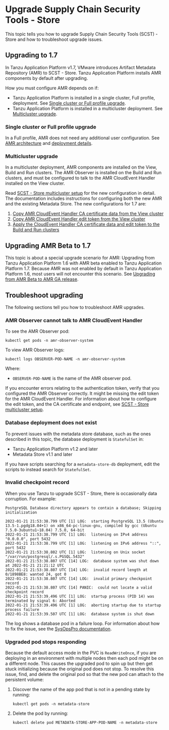 # Upgrade Supply Chain Security Tools - Store

This topic tells you how to upgrade Supply Chain Security Tools (SCST) - Store and how to troubleshoot upgrade issues.

## <a id="upgrading-1-7"></a>Upgrading to 1.7

In Tanzu Application Platform v1.7, VMware introduces Artifact Metadata Repository (AMR) to SCST - Store.
Tanzu Application Platform installs AMR components by default after upgrading.

How you must configure AMR depends on if:

* Tanzu Application Platform is installed in a single cluster, Full profile, deployment. See [Single cluster or Full profile upgrade](#full-profile-upgrade).
* Tanzu Application Platform is installed in a multicluster deployment. See [Multicluster upgrade](#multicluster-upgrade).

### <a id="full-profile-upgrade"></a> Single cluster or Full profile upgrade

In a Full profile, AMR does not need any additional user configuration. See
[AMR architecture](amr/architecture.hbs.md) and
[deployment details](deployment-details.hbs.md).

### <a id="multicluster-upgrade"></a> Multicluster upgrade

In a multicluster deployment, AMR components are installed on the View, Build and
Run clusters. The AMR Observer is installed on the Build and Run clusters, and
must be configured to talk to the AMR CloudEvent Handler installed on the View
cluster.

Read [SCST - Store multicluster setup](multicluster-setup.hbs.md) for the new
configuration in detail. The documentation includes instructions for configuring both the
new AMR and the existing Metadata Store. The new configurations for 1.7 are:

1. [Copy AMR CloudEvent Handler CA certificate data from the View
   cluster](multicluster-setup.hbs.md#copy-ceh-ca)
2. [Copy AMR CloudEvent Handler edit token from the View
   cluster](multicluster-setup.hbs.md#copy-ceh-token)
3. [Apply the CloudEvent Handler CA certificate data and edit token to the Build
   and Run clusters](multicluster-setup.hbs.md#apply-ceh-ca-token)

## <a id="upgrading-1-7"></a>Upgrading AMR Beta to 1.7

This topic is about a special upgrade scenario for AMR: Upgrading from Tanzu Application Platform 1.6 with AMR beta enabled to Tanzu Application Platform 1.7. Because AMR was not enabled by default in Tanzu Application Platform 1.6, most users will not encounter this scenario. See [Upgrading from AMR Beta to AMR GA release](./upgrading-amr-beta.hbs.md).

## <a id="troubleshoot"></a>Troubleshoot upgrading

The following sections tell you how to troubleshoot AMR upgrades.

### <a id="observer-cannot-talk-to-ceh"></a> AMR Observer cannot talk to AMR CloudEvent Handler

To see the AMR Observer pod:

```console
kubectl get pods -n amr-observer-system
```

To view AMR Observer logs:

```console
kubectl logs OBSERVER-POD-NAME -n amr-observer-system
```

Where:

* `OBSERVER-POD-NAME` is the name of the AMR observer pod.

If you encounter errors relating to the authentication token, verify that you
configured the AMR Observer correctly. It might be missing the edit token for the AMR
CloudEvent Handler. For information about how to configure the edit token, and the CA certificate and
endpoint, see [SCST - Store multicluster setup](multicluster-setup.hbs.md).

### <a id="deploy-does-not-exist"></a> Database deployment does not exist

To prevent issues with the metadata store database, such as the ones described in
this topic, the database deployment is `StatefulSet` in:

* Tanzu Application Platform v1.2 and later
* Metadata Store v1.1 and later

If you have scripts searching for a `metadata-store-db` deployment, edit the scripts to
instead search for `StatefulSet`.

### <a id="invalid-checkpoint-record"></a> Invalid checkpoint record

When you use Tanzu to upgrade SCST - Store, there is occasionally data
corruption. For example:

```console
PostgreSQL Database directory appears to contain a database; Skipping initialization

2022-01-21 21:53:38.799 UTC [1] LOG:  starting PostgreSQL 13.5 (Ubuntu 13.5-1.pgdg18.04+1) on x86_64-pc-linux-gnu, compiled by gcc (Ubuntu 7.5.0-3ubuntu1~18.04) 7.5.0, 64-bit
2022-01-21 21:53:38.799 UTC [1] LOG:  listening on IPv4 address "0.0.0.0", port 5432
2022-01-21 21:53:38.799 UTC [1] LOG:  listening on IPv6 address "::", port 5432
2022-01-21 21:53:38.802 UTC [1] LOG:  listening on Unix socket "/var/run/postgresql/.s.PGSQL.5432"
2022-01-21 21:53:38.807 UTC [14] LOG:  database system was shut down at 2022-01-21 21:21:12 UTC
2022-01-21 21:53:38.807 UTC [14] LOG:  invalid record length at 0/1898BE8: wanted 24, got 0
2022-01-21 21:53:38.807 UTC [14] LOG:  invalid primary checkpoint record
2022-01-21 21:53:38.807 UTC [14] PANIC:  could not locate a valid checkpoint record
2022-01-21 21:53:39.496 UTC [1] LOG:  startup process (PID 14) was terminated by signal 6: Aborted
2022-01-21 21:53:39.496 UTC [1] LOG:  aborting startup due to startup process failure
2022-01-21 21:53:39.507 UTC [1] LOG:  database system is shut down
```

The log shows a database pod in a failure loop. For information about how to fix the issue, see the [SysOpsPro documentation](https://sysopspro.com/fix-postgresql-error-panic-could-not-locate-a-valid-checkpoint-record/).

### <a id="upgraded-pod-hanging"></a> Upgraded pod stops responding

Because the default access mode in the PVC is `ReadWriteOnce`, if you are deploying in an
environment with multiple nodes then each pod might be on a different node.
This causes the upgraded pod to spin up but then get stuck initializing because the original
pod does not stop.
To resolve this issue, find, and delete the original pod so that the new pod can attach to the
persistent volume:

1. Discover the name of the app pod that is not in a pending state by running:

    ```console
    kubectl get pods -n metadata-store
    ```

2. Delete the pod by running:

    ```console
    kubectl delete pod METADATA-STORE-APP-POD-NAME -n metadata-store
    ```